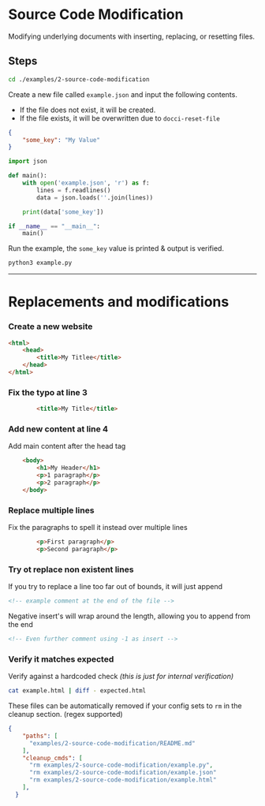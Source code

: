 # Source Code Modification

Modifying underlying documents with inserting, replacing, or resetting files.

## Steps

```bash docci-ignore
cd ./examples/2-source-code-modification
```

Create a new file called `example.json` and input the following contents.
- If the file does not exist, it will be created.
- If the file exists, it will be overwritten due to `docci-reset-file`

```json docci-file=example.json docci-reset-file
{
    "some_key": "My Value"
}
```

```python docci-file=example.py docci-reset-file
import json

def main():
    with open('example.json', 'r') as f:
        lines = f.readlines()
        data = json.loads(''.join(lines))

    print(data['some_key'])

if __name__ == "__main__":
    main()
```

Run the example, the `some_key` value is printed & output is verified.

```bash docci-output-contains="My Value"
python3 example.py
```

---

# Replacements and modifications

### Create a new website

```html docci-file=example.html docci-reset-file
<html>
    <head>
        <title>My Titlee</title>
    </head>
</html>
```

### Fix the typo at line 3

```html docci-file=example.html docci-line-replace=3
        <title>My Title</title>
```

### Add new content at line 4

Add main content after the head tag

```html docci-file=example.html docci-line-insert=4
    <body>
        <h1>My Header</h1>
        <p>1 paragraph</p>
        <p>2 paragraph</p>
    </body>
```

### Replace multiple lines

Fix the paragraphs to spell it instead over multiple lines

```html docci-file=example.html docci-line-replace=7-9
        <p>First paragraph</p>
        <p>Second paragraph</p>
```


### Try ot replace non existent lines

If you try to replace a line too far out of bounds, it will just append

```html docci-file=example.html docci-line-replace=44
<!-- example comment at the end of the file -->
```

Negative insert's will wrap around the length, allowing you to append from the end

```html docci-file=example.html docci-line-insert=-1
<!-- Even further comment using -1 as insert -->
```

### Verify it matches expected

Verify against a hardcoded check *(this is just for internal verification)*

```bash
cat example.html | diff - expected.html
```

These files can be automatically removed if your config sets to `rm` in the cleanup section. (regex supported)

```json
{
    "paths": [
      "examples/2-source-code-modification/README.md"
    ],
    "cleanup_cmds": [
      "rm examples/2-source-code-modification/example.py",
      "rm examples/2-source-code-modification/example.json"
      "rm examples/2-source-code-modification/example.html"
    ],
  }
```
